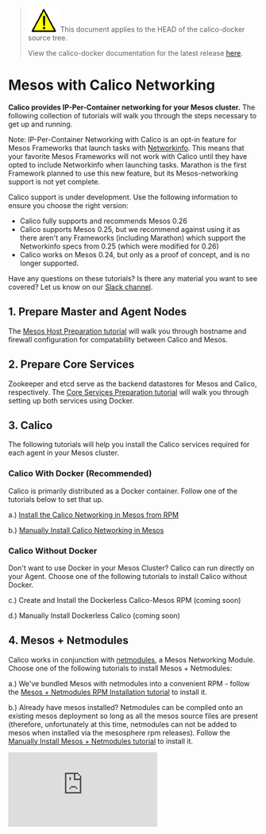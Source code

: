 <!--- master only -->
> ![warning](../images/warning.png) This document applies to the HEAD of the calico-docker source tree.
>
> View the calico-docker documentation for the latest release [here](https://github.com/projectcalico/calico-docker/blob/v0.13.0/README.md).
<!--- else
> You are viewing the calico-docker documentation for release **release**.
<!--- end of master only -->

# Mesos with Calico Networking
**Calico provides IP-Per-Container networking for your Mesos cluster.** The following collection of tutorials will walk you through the steps necessary to get up and running.

Note: IP-Per-Container Networking with Calico is an opt-in feature for Mesos Frameworks that launch tasks with [Networkinfo](https://github.com/apache/mesos/blob/0.26.0-rc3/include/mesos/mesos.proto#L1383). This means that your favorite Mesos Frameworks will not work with Calico until they have opted to include Networkinfo when launching tasks. Marathon is the first Framework planned to use this new feature, but its Mesos-networking support is not yet complete. 

Calico support is under development. Use the following information to ensure you choose the right version:
- Calico fully supports and recommends Mesos 0.26
- Calico supports Mesos 0.25, but we recommend against using it as there aren't any Frameworks (including Marathon) which support the Networkinfo specs from 0.25 (which were modified for 0.26)
- Calico works on Mesos 0.24, but only as a proof of concept, and is no longer supported.

Have any questions on these tutorials? Is there any material you want to see covered? Let us know on our [Slack channel](https://calicousers-slackin.herokuapp.com/).

## 1. Prepare Master and Agent Nodes
The [Mesos Host Preparation tutorial](PrepareHosts.md) will walk you through hostname and firewall configuration for compatability between Calico and Mesos.

## 2. Prepare Core Services
Zookeeper and etcd serve as the backend datastores for Mesos and Calico, respectively. The [Core Services Preparation tutorial](PrepareCoreServices.md) will walk you through setting up both services using Docker.

## 3. Calico
The following tutorials will help you install the Calico services required for each agent in your Mesos cluster.

### Calico With Docker (Recommended)
Calico is primarily distributed as a Docker container. Follow one of the tutorials below to set that up.

a.) [Install the Calico Networking in Mesos from RPM](RpmInstallCalico.md)

b.) [Manually Install Calico Networking in Mesos](ManualInstallCalico.md)

### Calico Without Docker
Don't want to use Docker in your Mesos Cluster? Calico can run directly on your Agent. Choose one of the following tutorials to install Calico without Docker.

c.) Create and Install the Dockerless Calico-Mesos RPM (coming soon)

d.) Manually Install Dockerless Calico (coming soon)

[calico]: http://projectcalico.org
[mesos]: https://mesos.apache.org/
[net-modules]: https://github.com/mesosphere/net-modules
[docker]: https://www.docker.com/

## 4. Mesos + Netmodules
Calico works in conjunction with [netmodules][net-modules], a Mesos Networking Module. Choose one of the following tutorials to install Mesos + Netmodules: 

a.)  We've bundled Mesos with netmodules into a convenient RPM - follow the [Mesos + Netmodules RPM Installation tutorial](RpmInstallMesos.md) to install it.

b.) Already have mesos installed? Netmodules can be compiled onto an existing mesos deployment so long as all the mesos source files are present (therefore, unfortunately at this time, netmodules can not be added to mesos when installed via the mesosphere rpm releases). Follow the [Manually Install Mesos + Netmodules tutorial](ManualInstallNetmodules.md) to install it.

[![Analytics](https://ga-beacon.appspot.com/UA-52125893-3/calico-docker/docs/mesos/README.md?pixel)](https://github.com/igrigorik/ga-beacon)

